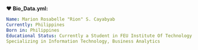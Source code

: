 **:heart: Bio_Data.yml:**

```yaml
Name: Marion Rosabelle "Rion" S. Cayabyab
Currently: Philippines
Born in: Philippines
Educational Status: Currently a Student in FEU Institute Of Technology
Specializing in Information Technology, Business Analytics
```
